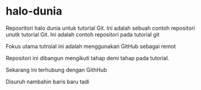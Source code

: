 # halo-dunia
Reposritori halo dunia untuk tutorial Git.
Ini adalah sebuah contoh repositori unutk tutorial Git.
Ini adalah contoh repositori pada tutorial git

Fokus utama tutroial ini adalah menggunakan GitHub sebagai remot


Repositori ini dibangun mengikuti tahap 
demi tahap pada tutorial.

Sekarang ini terhubung dengan GithHub

Disuruh nambahin baris baru tadi

